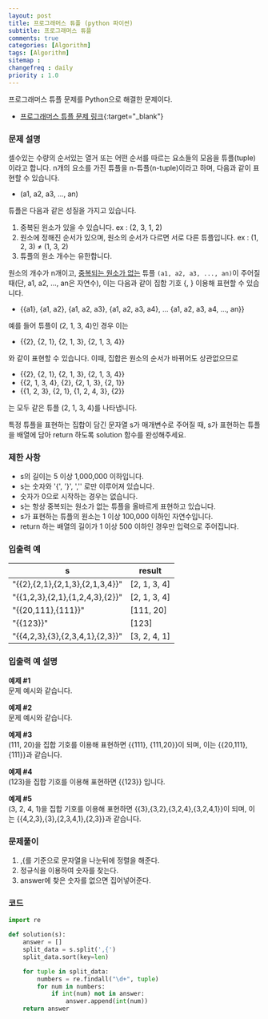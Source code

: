 ```yaml
---
layout: post
title: 프로그래머스 튜플 (python 파이썬)
subtitle: 프로그래머스 튜플
comments: true
categories: [Algorithm]
tags: [Algorithm]
sitemap :
changefreq : daily
priority : 1.0
---
```

프로그래머스 튜플 문제를 Python으로 해결한 문제이다.  

* [프로그래머스 튜플 문제 링크](https://programmers.co.kr/learn/courses/30/lessons/64065){:target="_blank"}


### 문제 설명
셀수있는 수량의 순서있는 열거 또는 어떤 순서를 따르는 요소들의 모음을 튜플(tuple)이라고 합니다. n개의 요소를 가진 튜플을 n-튜플(n-tuple)이라고 하며, 다음과 같이 표현할 수 있습니다.

* (a1, a2, a3, ..., an)

튜플은 다음과 같은 성질을 가지고 있습니다.

1. 중복된 원소가 있을 수 있습니다. ex : (2, 3, 1, 2)
2. 원소에 정해진 순서가 있으며, 원소의 순서가 다르면 서로 다른 튜플입니다. ex : (1, 2, 3) ≠ (1, 3, 2)
3. 튜플의 원소 개수는 유한합니다.

원소의 개수가 n개이고, <u>중복되는 원소가 없는</u> 튜플 ```(a1, a2, a3, ..., an)```이 주어질 때(단, a1, a2, ..., an은 자연수), 이는 다음과 같이 집합 기호 {, } 이용해 표현할 수 있습니다.

* {\{a1}, {a1, a2}, {a1, a2, a3}, {a1, a2, a3, a4}, ... {a1, a2, a3, a4, ..., an}\}

예를 들어 튜플이 (2, 1, 3, 4)인 경우 이는

* {\{2}, {2, 1}, {2, 1, 3}, {2, 1, 3, 4}\}

와 같이 표현할 수 있습니다. 이때, 집합은 원소의 순서가 바뀌어도 상관없으므로

* {\{2}, {2, 1}, {2, 1, 3}, {2, 1, 3, 4}\}
* {\{2, 1, 3, 4}, {2}, {2, 1, 3}, {2, 1}\}
* {\{1, 2, 3}, {2, 1}, {1, 2, 4, 3}, {2}\}

는 모두 같은 튜플 (2, 1, 3, 4)를 나타냅니다.

특정 튜플을 표현하는 집합이 담긴 문자열 s가 매개변수로 주어질 때, s가 표현하는 튜플을 배열에 담아 return 하도록 solution 함수를 완성해주세요.


### 제한 사항
* s의 길이는 5 이상 1,000,000 이하입니다.
* s는 숫자와 '{', '}', ','' 로만 이루어져 있습니다.
* 숫자가 0으로 시작하는 경우는 없습니다.
* s는 항상 중복되는 원소가 없는 튜플을 올바르게 표현하고 있습니다.
* s가 표현하는 튜플의 원소는 1 이상 100,000 이하인 자연수입니다.
* return 하는 배열의 길이가 1 이상 500 이하인 경우만 입력으로 주어집니다.


### 입출력 예

|s|result|
|-----|-----|
|"{\{2},{2,1},{2,1,3},{2,1,3,4}\}"|[2, 1, 3, 4]|
|"{\{1,2,3},{2,1},{1,2,4,3},{2}\}"|[2, 1, 3, 4]|
|"{\{20,111},{111}\}"|[111, 20]|
|"{\{123}\}"|[123]|
|"{\{4,2,3},{3},{2,3,4,1},{2,3}\}"|[3, 2, 4, 1]|

### 입출력 예 설명
**예제 #1**  
문제 예시와 같습니다.

**예제 #2**  
문제 예시와 같습니다.

**예제 #3**  
(111, 20)을 집합 기호를 이용해 표현하면 {\{111}, {111,20}\}이 되며, 이는 {\{20,111},{111}\}과 같습니다.

**예제 #4**  
(123)을 집합 기호를 이용해 표현하면 {\{123}\} 입니다.

**예제 #5**  
(3, 2, 4, 1)을 집합 기호를 이용해 표현하면 {\{3},{3,2},{3,2,4},{3,2,4,1}\}이 되며, 이는 {\{4,2,3},{3},{2,3,4,1},{2,3}\}과 같습니다.

### 문제풀이
1. ,{를 기준으로 문자열을 나눈뒤에 정렬을 해준다.
2. 정규식을 이용하여 숫자를 찾는다.
3. answer에 찾은 숫자를 없으면 집어넣어준다.

### 코드
```python
import re

def solution(s):
    answer = []
    split_data = s.split(',{')
    split_data.sort(key=len)

    for tuple in split_data:
        numbers = re.findall("\d+", tuple)
        for num in numbers:
            if int(num) not in answer:
                answer.append(int(num))
    return answer
```
